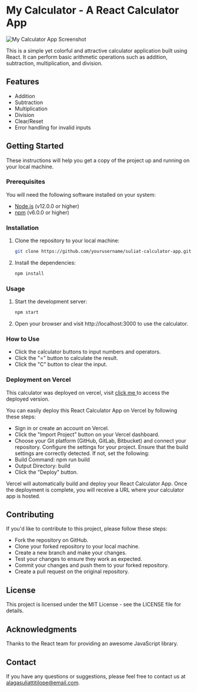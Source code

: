 # My Calculator - A React Calculator App

![My Calculator App Screenshot](https://user-images.githubusercontent.com/41836834/266852934-1b8badd3-3540-408f-8b2b-608cd1e32789.png)

This is a simple yet colorful and attractive calculator application built using React. It can perform basic arithmetic operations such as addition, subtraction, multiplication, and division.

## Features

- Addition
- Subtraction
- Multiplication
- Division
- Clear/Reset
- Error handling for invalid inputs

## Getting Started

These instructions will help you get a copy of the project up and running on your local machine.

### Prerequisites

You will need the following software installed on your system:

- [Node.js](https://nodejs.org/) (v12.0.0 or higher)
- [npm](https://www.npmjs.com/) (v6.0.0 or higher)

### Installation

1. Clone the repository to your local machine:

   ```bash
   git clone https://github.com/yourusername/suliat-calculator-app.git
   
2. Install the dependencies:
    ```bash
   npm install


 ### Usage
  
1. Start the development server:
    ```bash
   npm start
    
2. Open your browser and visit http://localhost:3000 to use the calculator.

### How to Use

- Click the calculator buttons to input numbers and operators.
- Click the "=" button to calculate the result.
- Click the "C" button to clear the input.

### Deployment on Vercel

This calculator was deployed on vercel, visit [click me ]([https://nodejs.org/](https://suliat-calculator-app.vercel.app/)) to access the deployed version.

You can easily deploy this React Calculator App on Vercel by following these steps:

- Sign in or create an account on Vercel.
- Click the "Import Project" button on your Vercel dashboard.
- Choose your Git platform (GitHub, GitLab, Bitbucket) and connect your repository.
  Configure the settings for your project. Ensure that the build settings are correctly detected. If not, set the following:
- Build Command: npm run build
- Output Directory: build
- Click the "Deploy" button.

Vercel will automatically build and deploy your React Calculator App. Once the deployment is complete, you will receive a URL where your calculator app is hosted.

## Contributing

If you'd like to contribute to this project, please follow these steps:

- Fork the repository on GitHub.
- Clone your forked repository to your local machine.
- Create a new branch and make your changes.
- Test your changes to ensure they work as expected.
- Commit your changes and push them to your forked repository.
- Create a pull request on the original repository.

## License

This project is licensed under the MIT License - see the LICENSE file for details.


## Acknowledgments

Thanks to the React team for providing an awesome JavaScript library.

## Contact
If you have any questions or suggestions, please feel free to contact us at alagasuliattitilope@email.com.
